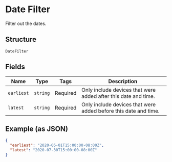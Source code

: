 
# Date Filter

Filter out the dates.

## Structure

`DateFilter`

## Fields

| Name | Type | Tags | Description |
|  --- | --- | --- | --- |
| `earliest` | `string` | Required | Only include devices that were added after this date and time. |
| `latest` | `string` | Required | Only include devices that were added before this date and time. |

## Example (as JSON)

```json
{
  "earliest": "2020-05-01T15:00:00-08:00Z",
  "latest": "2020-07-30T15:00:00-08:00Z"
}
```

